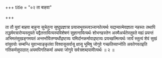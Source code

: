 +++
title = "०२ ता बाहवा"

+++

ता तौ युवां बाहवा बाहुना सुचेतुना सुष्ठुप्रज्ञात्रा प्रयासभूयस्त्वञ्जानतेत्यर्थः यद्यप्यात्मेवज्ञाता नहस्तः तथापि तद्धर्ममत्रारोप्यस्तूयते यद्वैतत्तावित्यस्यविशेषणं सुज्ञानावित्यर्थः शोभनहस्तेन अस्मैअर्चतेस्तुवते मह्यं प्रयन्तं अभिमतंसुखङ्गमयतं अन्तर्भावितण्यर्थोद्रष्टव्यः यमिर्दानकर्मावाद्रष्टव्यः प्रयच्छत्मित्यर्थः जार्यं स्तुत्यं शेवं सुखं वांयुवयोः सम्बन्धि युवाभ्याङ्कृतंवा विश्वासुसर्वासु क्षासु भूमिषु जोगुवे गच्छतिव्याप्नोति अवतेगवतइति गतिकर्मसुपाठात् अयमपिगतिकर्मा अथवा जोगुवे सर्वत्रशब्दयामीत्यर्थः ॥ २ ॥